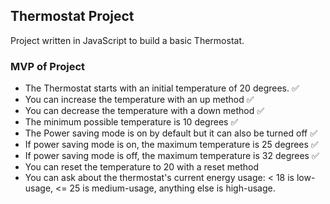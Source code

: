 ## Thermostat Project

Project written in JavaScript to build a basic Thermostat.

### MVP of Project
- The Thermostat starts with an initial temperature of 20 degrees. :white_check_mark:
- You can increase the temperature with an up method :white_check_mark:
- You can decrease the temperature with a down method :white_check_mark:
- The minimum possible temperature is 10 degrees :white_check_mark:
- The Power saving mode is on by default but it can also be turned off :white_check_mark:
- If power saving mode is on, the maximum temperature is 25 degrees :white_check_mark:
- If power saving mode is off, the maximum temperature is 32 degrees :white_check_mark:
- You can reset the temperature to 20 with a reset method
- You can ask about the thermostat's current energy usage: < 18 is low-usage, <= 25 is medium-usage, anything else is high-usage.